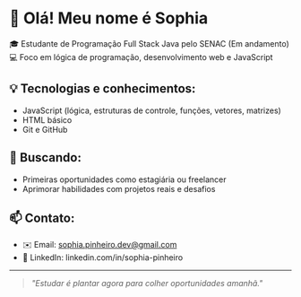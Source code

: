 # 👋 Olá! Meu nome é Sophia

🎓 Estudante de Programação Full Stack Java pelo SENAC (Em andamento)  
💻 Foco em lógica de programação, desenvolvimento web e JavaScript

## 💡 Tecnologias e conhecimentos:
- JavaScript (lógica, estruturas de controle, funções, vetores, matrizes)
- HTML básico
- Git e GitHub

## 🚀 Buscando:
- Primeiras oportunidades como estagiária ou freelancer
- Aprimorar habilidades com projetos reais e desafios

## 📫 Contato:
- ✉️ Email: sophia.pinheiro.dev@gmail.com
- 💼 LinkedIn: linkedin.com/in/sophia-pinheiro

---
> *"Estudar é plantar agora para colher oportunidades amanhã."*
